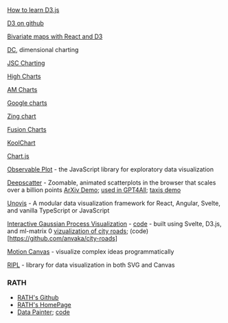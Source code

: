 [How to learn D3.js](https://wattenberger.com/blog/d3)

[D3 on github](https://github.com/d3)

[Bivariate maps with React and D3](https://github.com/angelozehr/bivariate-maps-react-d3)

[DC](https://github.com/dc-js/dc.js), dimensional charting

[JSC Charting](https://jscharting.com/)

[High Charts](https://www.highcharts.com/)

[AM Charts](https://www.amcharts.com/)

[Google charts](https://developers.google.com/chart/)

[Zing chart](https://www.zingchart.com/)

[Fusion Charts](https://www.fusioncharts.com/)

[KoolChart](https://www.koolchart.com/)

[Chart.js](https://www.chartjs.org/)

[Observable Plot](https://observablehq.com/plot/) - the JavaScript library for exploratory data visualization

[Deepscatter](https://github.com/nomic-ai/deepscatter) - 
Zoomable, animated scatterplots in the browser that scales over a billion points
[ArXiv Demo](https://observablehq.com/@bmschmidt/arxiv); [used in GPT4All](https://github.com/nomic-ai/gpt4all); [taxis demo](https://demo-taxis.heavy.ai/)


[Unovis](https://unovis.dev/) - A modular data visualization framework for React, Angular, Svelte, and vanilla TypeScript or JavaScript

[Interactive Gaussian Process Visualization](http://www.infinitecuriosity.org/vizgp/) - [code](https://github.com/st--/interactive-gp-visualization/) -  built using Svelte, D3.js, and ml-matrix
0
[vizualization of city roads](https://anvaka.github.io/city-roads/); (code)[https://github.com/anvaka/city-roads]

[Motion Canvas](https://github.com/motion-canvas/motion-canvas) - visualize complex ideas programmatically

[RIPL](https://github.com/andrewcourtice/ripl) - library for data visualization in both SVG and Canvas 

### RATH

* [RATH's Github](https://github.com/Kanaries/Rath)
* [RATH's HomePage](https://kanaries.net/)
* [Data Painter](https://docs.kanaries.net/rath/tutorials/data-painter/); [code](https://github.com/Kanaries/Rath)
